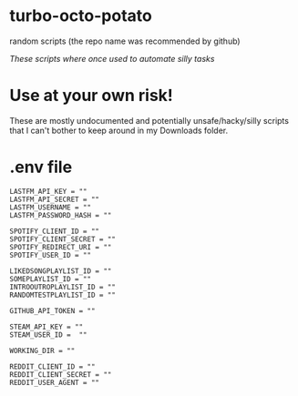 # turbo-octo-potato
random scripts (the repo name was recommended by github)

*These scripts where once used to automate silly tasks*

# Use at your own risk!
These are mostly undocumented and potentially unsafe/hacky/silly scripts that I can't bother to keep around in my Downloads folder.

# .env file
```
LASTFM_API_KEY = ""
LASTFM_API_SECRET = ""
LASTFM_USERNAME = ""
LASTFM_PASSWORD_HASH = ""

SPOTIFY_CLIENT_ID = ""
SPOTIFY_CLIENT_SECRET = ""
SPOTIFY_REDIRECT_URI = ""
SPOTIFY_USER_ID = ""

LIKEDSONGPLAYLIST_ID = ""
SOMEPLAYLIST_ID = ""
INTROOUTROPLAYLIST_ID = ""
RANDOMTESTPLAYLIST_ID = ""

GITHUB_API_TOKEN = ""

STEAM_API_KEY = ""
STEAM_USER_ID =  ""

WORKING_DIR = ""

REDDIT_CLIENT_ID = ""
REDDIT_CLIENT_SECRET = ""
REDDIT_USER_AGENT = ""

```
